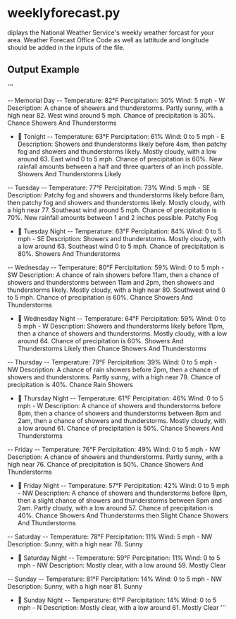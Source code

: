 # weeklyforecast.py
diplays the National Weather Service's weekly weather forcast for your area. Weather Forecast Office Code as well as lattitude and longitude should be added in the inputs of the file.

## Output Example
'''

-- Memorial Day --
 Temperature: 82°F
 Percipitation: 30%
 Wind: 5 mph - W
 Description: A chance of showers and thunderstorms. Partly sunny, with a high near 82. West wind around 5 mph. Chance of precipitation is 30%.
 Chance Showers And Thunderstorms

- 🌌 Tonight --
 Temperature: 63°F
 Percipitation: 61%
 Wind: 0 to 5 mph - E
 Description: Showers and thunderstorms likely before 4am, then patchy fog and showers and thunderstorms likely. Mostly cloudy, with a low around 63. East wind 0 to 5 mph. Chance of precipitation is 60%. New rainfall amounts between a half and three quarters of an inch possible.
 Showers And Thunderstorms Likely

-- Tuesday --
 Temperature: 77°F
 Percipitation: 73%
 Wind: 5 mph - SE
 Description: Patchy fog and showers and thunderstorms likely before 8am, then patchy fog and showers and thunderstorms likely. Mostly cloudy, with a high near 77. Southeast wind around 5 mph. Chance of precipitation is 70%. New rainfall amounts between 1 and 2 inches possible.
 Patchy Fog

- 🌌 Tuesday Night --
 Temperature: 63°F
 Percipitation: 84%
 Wind: 0 to 5 mph - SE
 Description: Showers and thunderstorms. Mostly cloudy, with a low around 63. Southeast wind 0 to 5 mph. Chance of precipitation is 80%.
 Showers And Thunderstorms

-- Wednesday --
 Temperature: 80°F
 Percipitation: 59%
 Wind: 0 to 5 mph - SW
 Description: A chance of rain showers before 11am, then a chance of showers and thunderstorms between 11am and 2pm, then showers and thunderstorms likely. Mostly cloudy, with a high near 80. Southwest wind 0 to 5 mph. Chance of precipitation is 60%.
 Chance Showers And Thunderstorms

- 🌌 Wednesday Night --
 Temperature: 64°F
 Percipitation: 59%
 Wind: 0 to 5 mph - W
 Description: Showers and thunderstorms likely before 11pm, then a chance of showers and thunderstorms. Mostly cloudy, with a low around 64. Chance of precipitation is 60%.
 Showers And Thunderstorms Likely then Chance Showers And Thunderstorms

-- Thursday --
 Temperature: 79°F
 Percipitation: 39%
 Wind: 0 to 5 mph - NW
 Description: A chance of rain showers before 2pm, then a chance of showers and thunderstorms. Partly sunny, with a high near 79. Chance of precipitation is 40%.
 Chance Rain Showers

- 🌌 Thursday Night --
 Temperature: 61°F
 Percipitation: 46%
 Wind: 0 to 5 mph - W
 Description: A chance of showers and thunderstorms before 8pm, then a chance of showers and thunderstorms between 8pm and 2am, then a chance of showers and thunderstorms. Mostly cloudy, with a low around 61. Chance of precipitation is 50%.
 Chance Showers And Thunderstorms

-- Friday --
 Temperature: 76°F
 Percipitation: 49%
 Wind: 0 to 5 mph - NW
 Description: A chance of showers and thunderstorms. Partly sunny, with a high near 76. Chance of precipitation is 50%.
 Chance Showers And Thunderstorms

- 🌌 Friday Night --
 Temperature: 57°F
 Percipitation: 42%
 Wind: 0 to 5 mph - NW
 Description: A chance of showers and thunderstorms before 8pm, then a slight chance of showers and thunderstorms between 8pm and 2am. Partly cloudy, with a low around 57. Chance of precipitation is 40%.
 Chance Showers And Thunderstorms then Slight Chance Showers And Thunderstorms

-- Saturday --
 Temperature: 78°F
 Percipitation: 11%
 Wind: 5 mph - NW
 Description: Sunny, with a high near 78.
 Sunny

- 🌌 Saturday Night --
 Temperature: 59°F
 Percipitation: 11%
 Wind: 0 to 5 mph - NW
 Description: Mostly clear, with a low around 59.
 Mostly Clear

-- Sunday --
 Temperature: 81°F
 Percipitation: 14%
 Wind: 0 to 5 mph - NW
 Description: Sunny, with a high near 81.
 Sunny

- 🌌 Sunday Night --
 Temperature: 61°F
 Percipitation: 14%
 Wind: 0 to 5 mph - N
 Description: Mostly clear, with a low around 61.
 Mostly Clear
'''
